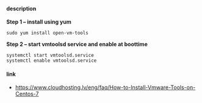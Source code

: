 #### description

**Step 1 – install using yum**

```
sudo yum install open-vm-tools
```

**Step 2 – start vmtoolsd service and enable at boottime**

```
systemctl start vmtoolsd.service
systemctl enable vmtoolsd.service
```

#### link

- https://www.cloudhosting.lv/eng/faq/How-to-Install-Vmware-Tools-on-Centos-7
